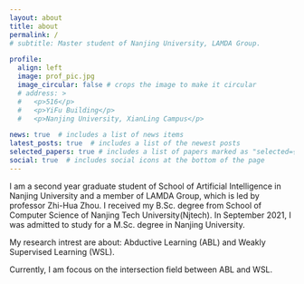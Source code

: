 ```yaml
---
layout: about
title: about
permalink: /
# subtitle: Master student of Nanjing University, LAMDA Group.

profile:
  align: left
  image: prof_pic.jpg
  image_circular: false # crops the image to make it circular
  # address: >
  #   <p>516</p>
  #   <p>YiFu Building</p>
  #   <p>Nanjing University, XianLing Campus</p>

news: true  # includes a list of news items
latest_posts: true  # includes a list of the newest posts
selected_papers: true # includes a list of papers marked as "selected={true}"
social: true  # includes social icons at the bottom of the page
---
```


I am a second year graduate student of School of Artificial Intelligence in Nanjing University and a member of LAMDA Group, which is led by professor Zhi-Hua Zhou.
I received my B.Sc. degree from School of Computer Science of Nanjing Tech University(Njtech). In September 2021, I was admitted to study for a M.Sc. degree in Nanjing University.

My research intrest are about: Abductive Learning (ABL) and Weakly Supervised Learning (WSL).

Currently, I am focous on the intersection field between ABL and WSL.